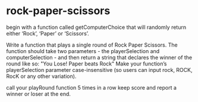 # rock-paper-scissors
begin with a function called getComputerChoice that will randomly return either ‘Rock’, ‘Paper’ or ‘Scissors’.

Write a function that plays a single round of Rock Paper Scissors. The function should take two parameters - the playerSelection and computerSelection - and then return a string that declares the winner of the round like so: "You Lose! Paper beats Rock"
Make your function’s playerSelection parameter case-insensitive (so users can input rock, ROCK, RocK or any other variation).

call your playRound function 5 times in a row
 keep score and report a winner or loser at the end.